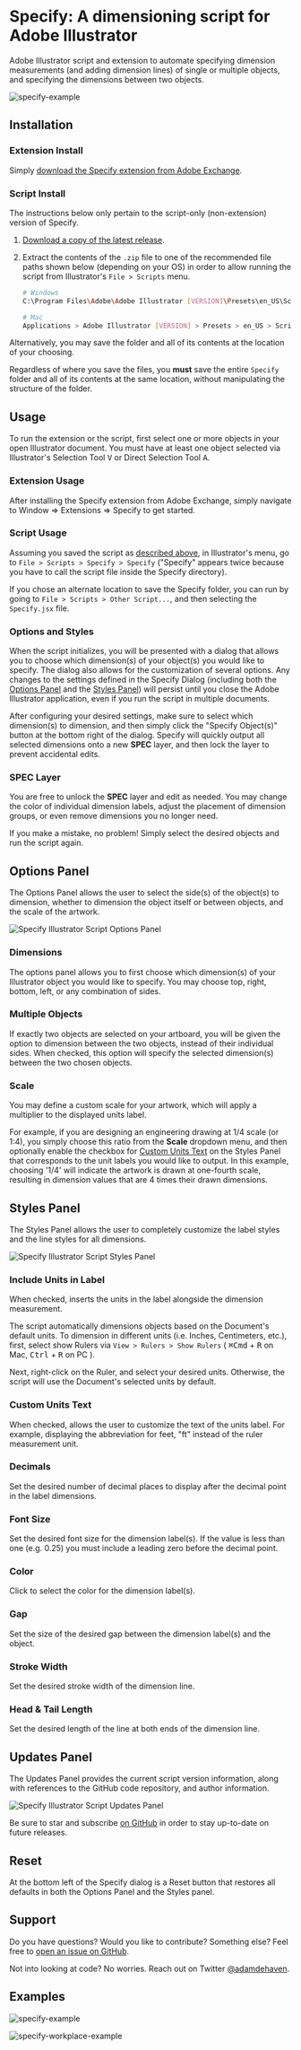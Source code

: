 # Specify: A dimensioning script for Adobe Illustrator

Adobe Illustrator script and extension to automate specifying dimension measurements (and adding dimension lines) of single or multiple objects, and specifying the dimensions between two objects.

![specify-example](img/specify-example.jpg)

## Installation

### Extension Install

Simply [download the Specify extension from Adobe Exchange](https://exchange.adobe.com/creativecloud).

### Script Install

The instructions below only pertain to the script-only (non-extension) version of Specify.

1. [Download a copy of the latest release](https://github.com/adamdehaven/Specify/archive/master.zip).
2. Extract the contents of the `.zip` file to one of the recommended file paths shown below (depending on your OS) in order to allow running the script from Illustrator's `File > Scripts` menu.

    ``` sh
    # Windows
    C:\Program Files\Adobe\Adobe Illustrator [VERSION]\Presets\en_US\Scripts

    # Mac
    Applications > Adobe Illustrator [VERSION] > Presets > en_US > Scripts
    ```

Alternatively, you may save the folder and all of its contents at the location of your choosing.

Regardless of where you save the files, you **must** save the entire `Specify` folder and all of its contents at the same location, without manipulating the structure of the folder.

## Usage


To run the extension or the script, first select one or more objects in your open Illustrator document. You must have at least one object selected via Illustrator's Selection Tool <kbd>V</kbd> or Direct Selection Tool <kbd>A</kbd>.

### Extension Usage

After installing the Specify extension from Adobe Exchange, simply navigate to Window => Extensions => Specify to get started.

### Script Usage

Assuming you saved the script as [described above](#installation), in Illustrator's menu, go to `File > Scripts > Specify > Specify` ("Specify" appears twice because you have to call the script file inside the Specify directory).

If you chose an alternate location to save the Specify folder, you can run by going to `File > Scripts > Other Script...`, and then selecting the `Specify.jsx` file.

### Options and Styles

When the script initializes, you will be presented with a dialog that allows you to choose which dimension(s) of your object(s) you would like to specify. The dialog also allows for the customization of several options. Any changes to the settings defined in the Specify Dialog (including both the [Options Panel](#options-panel) and the [Styles Panel](#styles-panel)) will persist until you close the Adobe Illustrator application, even if you run the script in multiple documents.

After configuring your desired settings, make sure to select which dimension(s) to dimension, and then simply click the "Specify Object(s)" button at the bottom right of the dialog. Specify will quickly output all selected dimensions onto a new **SPEC** layer, and then lock the layer to prevent accidental edits.

### SPEC Layer

You are free to unlock the **SPEC** layer and edit as needed. You may change the color of individual dimension labels, adjust the placement of dimension groups, or even remove dimensions you no longer need.

If you make a mistake, no problem! Simply select the desired objects and run the script again.

## Options Panel

The Options Panel allows the user to select the side(s) of the object(s) to dimension, whether to dimension the object itself or between objects, and the scale of the artwork.

![Specify Illustrator Script Options Panel](img/specify-options-panel.png)

### Dimensions

The options panel allows you to first choose which dimension(s) of your Illustrator object you would like to specify. You may choose top, right, bottom, left, or any combination of sides.

### Multiple Objects

If exactly two objects are selected on your artboard, you will be given the option to dimension between the two objects, instead of their individual sides. When checked, this option will specify the selected dimension(s) between the two chosen objects.

### Scale

You may define a custom scale for your artwork, which will apply a multiplier to the displayed units label.

For example, if you are designing an engineering drawing at 1/4 scale (or 1:4), you simply choose this ratio from the **Scale** dropdown menu, and then optionally enable the checkbox for [Custom Units Text](#custom-units-text) on the Styles Panel that corresponds to the unit labels you would like to output. In this example, choosing '1/4' will indicate the artwork is drawn at one-fourth scale, resulting in dimension values that are 4 times their drawn dimensions.

## Styles Panel

The Styles Panel allows the user to completely customize the label styles and the line styles for all dimensions.

![Specify Illustrator Script Styles Panel](img/specify-styles-panel.png)

### Include Units in Label

When checked, inserts the units in the label alongside the dimension measurement.

The script automatically dimensions objects based on the Document's default units. To dimension in different units (i.e. Inches, Centimeters, etc.), first, select show Rulers via `View > Rulers > Show Rulers` ( <kbd>⌘Cmd</kbd> + <kbd>R</kbd> on Mac, <kbd>Ctrl</kbd> + <kbd>R</kbd> on PC ).

Next, right-click on the Ruler, and select your desired units. Otherwise, the script will use the Document's selected units by default.

### Custom Units Text

When checked, allows the user to customize the text of the units label. For example, displaying the abbreviation for feet, "ft" instead of the ruler measurement unit.

### Decimals

Set the desired number of decimal places to display after the decimal point in the label dimensions.

### Font Size

Set the desired font size for the dimension label(s). If the value is less than one (e.g. 0.25) you must include a leading zero before the decimal point.

### Color

Click to select the color for the dimension label(s).

### Gap

Set the size of the desired gap between the dimension label(s) and the object.

### Stroke Width

Set the desired stroke width of the dimension line.

### Head & Tail Length

Set the desired length of the line at both ends of the dimension line.

## Updates Panel

The Updates Panel provides the current script version information, along with references to the GitHub code repository, and author information.

![Specify Illustrator Script Updates Panel](img/specify-updates-panel.png)

Be sure to star and subscribe [on GitHub](https://github.com/adamdehaven/specify) in order to stay up-to-date on future releases.

## Reset

At the bottom left of the Specify dialog is a Reset button that restores all defaults in both the Options Panel and the Styles panel.

## Support

Do you have questions? Would you like to contribute? Something else? Feel free to [open an issue on GitHub](https://github.com/adamdehaven/Specify/issues).

Not into looking at code? No worries. Reach out on Twitter [@adamdehaven](https://twitter.com/adamdehaven).

## Examples

![specify-example](img/specify-example.jpg)

![specify-workplace-example](img/specify-workplace-example.png)
